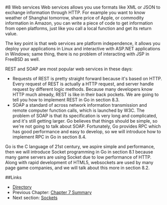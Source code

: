 #8 Web services
Web services allows you use formats like XML or JSON to exchange information through HTTP. For example you want to know weather of Shanghai tomorrow, share price of Apple, or commodity information in Amazon, you can write a piece of code to get information from open platforms, just like you call a local function and get its return value.

The key point is that web services are platform independence, it allows you deploy your applications in Linux and interactive with ASP.NET applications in Windows; same thing, there is no problem of interacting with JSP in FreeBSD as well.

REST and SOAP are most popular web services in these days:

- Requests of REST is pretty straight forward because it's based on HTTP. Every request of REST is actually a HTTP request, and server handle request by different logic methods. Because many developers know HTTP much already, REST is like in their back pockets. We are going to tell you how to implement REST in Go in section 8.3.
- SOAP a standard of across network information transmission and remote computer function calls, which is launched by W3C. The problem of SOAP is that its specification is very long and complicated, and it's still getting larger. Go believes that things should be simple, so we're not going to talk about SOAP. Fortunately, Go provides RPC which has good performance and easy to develop, so we will introduce how to implement RPC in Go in section 8.4.

Go is the C language of 21st century, we aspire simple and performance, then we will introduce Socket programming in Go in section 8.1 because many game servers are using Socket due to low performance of HTTP. Along with rapid development of HTML5, websockets are used by many page game companies, and we will talk about this more in section 8.2.

##Links
- [Directory](preface.md)
- Previous Chapter: [Chapter 7 Summary](07.7.md)
- Next section: [Sockets](08.1.md)